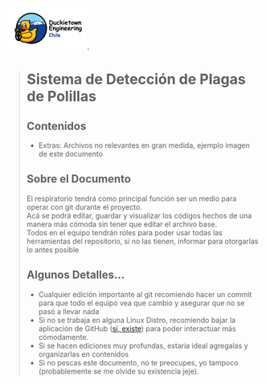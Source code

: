 
 <img src="Extras/duckietown_engineering_chile.png" width="160">.
>
> 
> # Sistema de Detección de Plagas de Polillas
> 
> 
> ## Contenidos
> - Extras: Archivos no relevantes en gran medida, ejemplo imagen de este documento
>
>  
> ## Sobre el Documento
> El respiratorio tendrá como principal función ser un medio para operar con git durante el proyecto. \
> Acá se podrá editar, guardar y visualizar los códigos hechos de una manera más cómoda sin tener que editar el archivo base. \
> Todos en el equipo tendrán roles para poder usar todas las herramientas del repositorio, si no las tienen, informar para otorgarlas lo antes posible
> 
> 
> ## Algunos Detalles...
> * Cualquier edición importante al git recomiendo hacer un commit para que todo el equipo vea que cambio y asegurar que no se pasó a llevar nada
> * Si no se trabaja en alguna Linux Distro, recomiendo bajar la aplicación de GitHub ([si, existe](https://desktop.github.com)) para poder interactuar más cómodamente.
> * Si se hacen ediciones muy profundas, estaria ideal agregalas y organizarlas en contenidos
>* Si no pescas este documento, no te preocupes, yo tampoco (probablemente se me olvide su existencia jeje).
